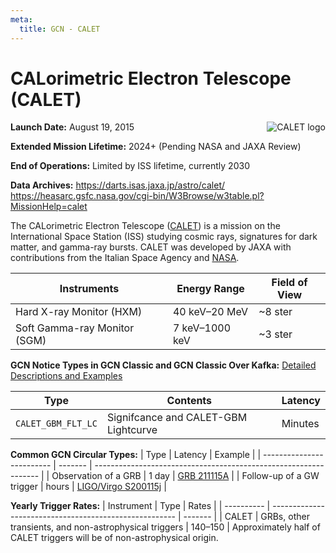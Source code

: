 ```yaml
---
meta:
  title: GCN - CALET
---
```


# CALorimetric Electron Telescope (CALET)

<img 
  src="/_static/img/calet-logo.png"
  alt="CALET logo"
  align="right"
  className="grid-col-6 mobile-lg:grid-col-4 tablet:grid-col-2 desktop:grid-col-3"
/>

**Launch Date:** August 19, 2015

**Extended Mission Lifetime:** 2024+ (Pending NASA and JAXA Review)

**End of Operations:** Limited by ISS lifetime, currently 2030

**Data Archives:** https://darts.isas.jaxa.jp/astro/calet/
https://heasarc.gsfc.nasa.gov/cgi-bin/W3Browse/w3table.pl?MissionHelp=calet

The CALorimetric Electron Telescope ([CALET](http://www.yoshida-agu.net/research/calet)) is a mission on the International Space Station (ISS) studying cosmic rays, signatures for dark matter, and gamma-ray bursts. CALET was developed by JAXA with contributions from the Italian Space Agency and [NASA](https://www.nasa.gov/mission_pages/station/research/experiments/explorer/Investigation.html?#id=1027).

| Instruments                  | Energy Range   | Field of View |
| ---------------------------- | -------------- | ------------- |
| Hard X-ray Monitor (HXM)     | 40 keV–20 MeV  | ~8 ster       |
| Soft Gamma-ray Monitor (SGM) | 7 keV–1000 keV | ~3 ster       |

**GCN Notice Types in GCN Classic and GCN Classic Over Kafka:**
[Detailed Descriptions and Examples](https://gcn.gsfc.nasa.gov/calet.html)

| Type               | Contents                             | Latency |
| ------------------ | ------------------------------------ | ------- |
| `CALET_GBM_FLT_LC` | Signifcance and CALET-GBM Lightcurve | Minutes |

**Common GCN Circular Types:**
| Type | Latency | Example |
| ------------------------- | ------- | ---------------------------------------------------------------- |
| Observation of a GRB | 1 day | [GRB 211115A](https://gcn.gsfc.nasa.gov/gcn3/31084.gcn3) |
| Follow-up of a GW trigger | hours | [LIGO/Virgo S200115j](https://gcn.gsfc.nasa.gov/gcn3/26797.gcn3) |

**Yearly Trigger Rates:**
| Instrument | Type | Rates |
| ---------- | ------------------------------------------------------ | ------- |
| CALET | GRBs, other transients, and non-astrophysical triggers | 140–150 |
Approximately half of CALET triggers will be of non-astrophysical origin.
